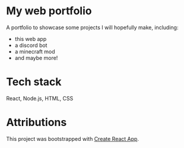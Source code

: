 # My web portfolio

A portfolio to showcase some projects I will hopefully make, including:
- this web app
- a discord bot
- a minecraft mod
- and maybe more!

# Tech stack
React, Node.js, HTML, CSS

# Attributions
This project was bootstrapped with [Create React App](https://github.com/facebook/create-react-app).
